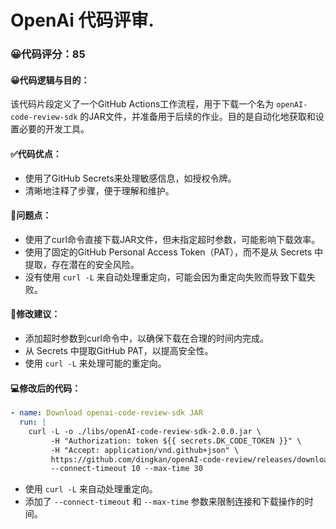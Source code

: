 # OpenAi 代码评审.
### 😀代码评分：85
#### 😀代码逻辑与目的：
该代码片段定义了一个GitHub Actions工作流程，用于下载一个名为 `openAI-code-review-sdk` 的JAR文件，并准备用于后续的作业。目的是自动化地获取和设置必要的开发工具。

#### ✅代码优点：
- 使用了GitHub Secrets来处理敏感信息，如授权令牌。
- 清晰地注释了步骤，便于理解和维护。

#### 🤔问题点：
- 使用了curl命令直接下载JAR文件，但未指定超时参数，可能影响下载效率。
- 使用了固定的GitHub Personal Access Token（PAT），而不是从 Secrets 中提取，存在潜在的安全风险。
- 没有使用 `curl -L` 来自动处理重定向，可能会因为重定向失败而导致下载失败。

#### 🎯修改建议：
- 添加超时参数到curl命令中，以确保下载在合理的时间内完成。
- 从 Secrets 中提取GitHub PAT，以提高安全性。
- 使用 `curl -L` 来处理可能的重定向。

#### 💻修改后的代码：
```yaml
- name: Download openai-code-review-sdk JAR
  run: |
    curl -L -o ./libs/openAI-code-review-sdk-2.0.0.jar \
         -H "Authorization: token ${{ secrets.DK_CODE_TOKEN }}" \
         -H "Accept: application/vnd.github+json" \
         https://github.com/dingkan/openAI-code-review/releases/download/v2.0.0/openAI-code-review-sdk-2.0.0.jar \
         --connect-timeout 10 --max-time 30
```

- 使用 `curl -L` 来自动处理重定向。
- 添加了 `--connect-timeout` 和 `--max-time` 参数来限制连接和下载操作的时间。